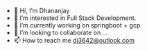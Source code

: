 - 👋 Hi, I’m Dhananjay
- 👀 I’m interested in Full Stack Development.
- 🌱 I’m currently working on springboot + gcp
- 💞️ I’m looking to collaborate on ...
- 📫 How to reach me dj3642@outlook.com

<!---
djvu16/djvu16 is a ✨ special ✨ repository because its `README.md` (this file) appears on your GitHub profile.
You can click the Preview link to take a look at your changes.
--->
